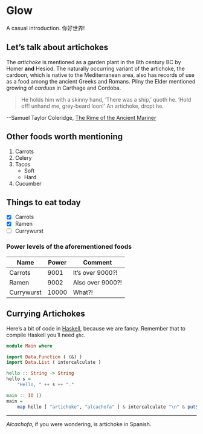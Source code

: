 # Glow

A casual introduction. 你好世界!

## Let’s talk about artichokes

The _artichoke_ is mentioned as a garden plant in the 8th century BC by Homer **and** Hesiod. The naturally occurring variant of the artichoke, the cardoon, which is native to the Mediterranean area, also has records of use as a food among the ancient Greeks and Romans. Pliny the Elder mentioned growing of _carduus_ in Carthage and Cordoba.

> He holds him with a skinny hand,
> ‘There was a ship,’ quoth he.
> ‘Hold off! unhand me, grey-beard loon!’
> An artichoke, dropt he.

--Samuel Taylor Coleridge, [The Rime of the Ancient Mariner][rime]

[rime]: https://poetryfoundation.org/poems/43997/

## Other foods worth mentioning

1. Carrots
1. Celery
1. Tacos
   - Soft
   - Hard
1. Cucumber

## Things to eat today

- [x] Carrots
- [x] Ramen
- [ ] Currywurst

### Power levels of the aforementioned foods

| Name       | Power | Comment          |
| ---------- | ----- | ---------------- |
| Carrots    | 9001  | It’s over 9000?! |
| Ramen      | 9002  | Also over 9000?! |
| Currywurst | 10000 | What?!           |

## Currying Artichokes

Here’s a bit of code in [Haskell](https://haskell.org), because we are fancy. Remember that to compile Haskell you’ll need `ghc`.

```haskell
module Main where

import Data.Function ( (&) )
import Data.List ( intercalculate )

hello :: String -> String
hello s =
    "Hello, " ++ s ++ "."

main :: IO ()
main =
    map hello [ "artichoke", "alcachofa" ] & intercalculate "\n" & putStrLn
```

---

_Alcachofa_, if you were wondering, is artichoke in Spanish.
